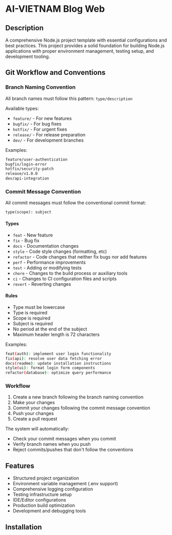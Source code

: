 # AI-VIETNAM Blog Web

## Description

A comprehensive Node.js project template with essential configurations and best practices. This project provides a solid foundation for building Node.js applications with proper environment management, testing setup, and development tooling.

## Git Workflow and Conventions

### Branch Naming Convention

All branch names must follow this pattern: `type/description`

Available types:

- `feature/` - For new features
- `bugfix/` - For bug fixes
- `hotfix/` - For urgent fixes
- `release/` - For release preparation
- `dev/` - For development branches

Examples:

```bash
feature/user-authentication
bugfix/login-error
hotfix/security-patch
release/v1.0.0
dev/api-integration
```

### Commit Message Convention

All commit messages must follow the conventional commit format:

```
type(scope): subject
```

#### Types

- `feat` - New feature
- `fix` - Bug fix
- `docs` - Documentation changes
- `style` - Code style changes (formatting, etc)
- `refactor` - Code changes that neither fix bugs nor add features
- `perf` - Performance improvements
- `test` - Adding or modifying tests
- `chore` - Changes to the build process or auxiliary tools
- `ci` - Changes to CI configuration files and scripts
- `revert` - Reverting changes

#### Rules

- Type must be lowercase
- Type is required
- Scope is required
- Subject is required
- No period at the end of the subject
- Maximum header length is 72 characters

Examples:

```bash
feat(auth): implement user login functionality
fix(api): resolve user data fetching error
docs(readme): update installation instructions
style(ui): format login form components
refactor(database): optimize query performance
```

### Workflow

1. Create a new branch following the branch naming convention
2. Make your changes
3. Commit your changes following the commit message convention
4. Push your changes
5. Create a pull request

The system will automatically:

- Check your commit messages when you commit
- Verify branch names when you push
- Reject commits/pushes that don't follow the conventions

## Features

- Structured project organization
- Environment variable management (.env support)
- Comprehensive logging configuration
- Testing infrastructure setup
- IDE/Editor configurations
- Production build optimization
- Development and debugging tools

## Installation
